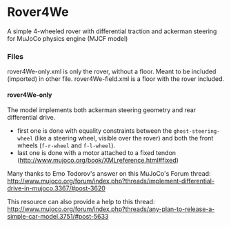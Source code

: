 # Rover4We
A simple 4-wheeled rover with differential traction and ackerman steering for MuJoCo physics engine (MJCF model)

### Files
rover4We-only.xml is only the rover, without a floor. Meant to be included (imported) in other file.
rover4We-field.xml is a floor with the rover included.

#### rover4We-only
The model implements both ackerman steering geometry and rear differential drive.
* first one is done with equality constraints between the ```ghost-steering-wheel``` (like a steering wheel, visible over the rover) and both the front wheels (```f-r-wheel``` and ```f-l-wheel```).
* last one is done with a motor attached to a fixed tendon (http://www.mujoco.org/book/XMLreference.html#fixed)

Many thanks to Emo Todorov's answer on this MuJoCo's Forum thread: http://www.mujoco.org/forum/index.php?threads/implement-differential-drive-in-mujoco.3367/#post-3620

This resource can also provide a help to this thread: http://www.mujoco.org/forum/index.php?threads/any-plan-to-release-a-simple-car-model.3751/#post-5633

